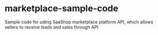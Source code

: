 # marketplace-sample-code
Sample code for uding SaaShop marketplace platform API, which allows sellers to receive leads and sales through API 
